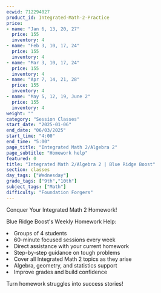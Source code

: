 ```yaml
---
ecwid: 712294027
product_id: Integrated-Math-2-Practice
price:
- name: "Jan 6, 13, 20, 27"
  price: 155
  inventory: 4
- name: "Feb 3, 10, 17, 24"
  price: 155
  inventory: 4
- name: "Mar 3, 10, 17, 24"
  price: 155
  inventory: 4
- name: "Apr 7, 14, 21, 28"
  price: 155
  inventory: 4
- name: "May 5, 12, 19, June 2"
  price: 155
  inventory: 4
weight: ""
category: "Session Classes"
start_date: "2025-01-06"
end_date: "06/03/2025"
start_time: "4:00"
end_time: "5:00"
page_title: "Integrated Math 2/Algebra 2"
page_subtitle: "Homework help"
featured: 0
title: "Integrated Math 2/Algebra 2 | Blue Ridge Boost"
section: classes
day_tags: ["Wednesday"]
grade_tags: ["9th","10th"]
subject_tags: ["Math"]
difficulty: "Foundation Forgers"
---
```

<p>Conquer Your Integrated Math 2 Homework!</p><p>Blue Ridge Boost's Weekly Homework Help:</p><li> Groups of 4 students</li><li>60-minute focused sessions every week</li><li>Direct assistance with your current homework</li><li>Step-by-step guidance on tough problems</li><li>Cover all Integrated Math 2 topics as they arise</li><li>Algebra, geometry, and statistics support</li><li>Improve grades and build confidence</li><p>Turn homework struggles into success stories!</p>
